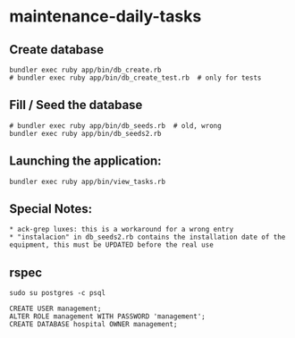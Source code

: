 maintenance-daily-tasks
=======================

## Create database

    bundler exec ruby app/bin/db_create.rb
    # bundler exec ruby app/bin/db_create_test.rb  # only for tests

## Fill / Seed the database

    # bundler exec ruby app/bin/db_seeds.rb  # old, wrong
    bundler exec ruby app/bin/db_seeds2.rb

## Launching the application:

    bundler exec ruby app/bin/view_tasks.rb

## Special Notes:
    * ack-grep luxes: this is a workaround for a wrong entry
    * "instalacion" in db_seeds2.rb contains the installation date of the equipment, this must be UPDATED before the real use

## rspec


    sudo su postgres -c psql

    CREATE USER management;
    ALTER ROLE management WITH PASSWORD 'management';
    CREATE DATABASE hospital OWNER management;
